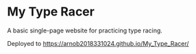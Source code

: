 # My Type Racer
A basic single-page website for practicing type racing.

Deployed to https://arnob2018331024.github.io/My_Type_Racer/ 
